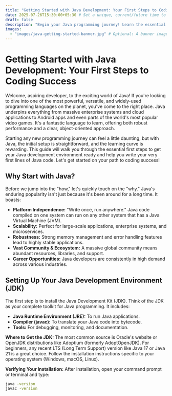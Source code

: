 ```yaml
---
title: "Getting Started with Java Development: Your First Steps to Coding Success"
date: 2025-07-26T15:30:00+05:30 # Set a unique, current/future time to ensure it appears newest
draft: false
description: "Begin your Java programming journey! Learn the essential first steps to setting up your environment and writing your first Java code."
images:
  - "images/java-getting-started-banner.jpg" # Optional: A banner image for the article
---
```


# Getting Started with Java Development: Your First Steps to Coding Success

Welcome, aspiring developer, to the exciting world of Java! If you're looking to dive into one of the most powerful, versatile, and widely-used programming languages on the planet, you've come to the right place. Java underpins everything from massive enterprise systems and cloud applications to Android apps and even parts of the world's most popular video games. It's a fantastic language to learn, offering both robust performance and a clear, object-oriented approach.

Starting any new programming journey can feel a little daunting, but with Java, the initial setup is straightforward, and the learning curve is rewarding. This guide will walk you through the essential first steps to get your Java development environment ready and help you write your very first lines of Java code. Let's get started on your path to coding success!
## Why Start with Java?

Before we jump into the "how," let's quickly touch on the "why." Java's enduring popularity isn't just because it's been around for a long time. It boasts:

* **Platform Independence:** "Write once, run anywhere." Java code compiled on one system can run on any other system that has a Java Virtual Machine (JVM).
* **Scalability:** Perfect for large-scale applications, enterprise systems, and microservices.
* **Robustness:** Strong memory management and error handling features lead to highly stable applications.
* **Vast Community & Ecosystem:** A massive global community means abundant resources, libraries, and support.
* **Career Opportunities:** Java developers are consistently in high demand across various industries.

## Setting Up Your Java Development Environment (JDK)

The first step is to install the Java Development Kit (JDK). Think of the JDK as your complete toolkit for Java programming. It includes:

* **Java Runtime Environment (JRE):** To run Java applications.
* **Compiler (javac):** To translate your Java code into bytecode.
* **Tools:** For debugging, monitoring, and documentation.

**Where to Get the JDK:**
The most common source is Oracle's website or OpenJDK distributions like Adoptium (formerly AdoptOpenJDK). For beginners, any recent LTS (Long Term Support) version like Java 17 or Java 21 is a great choice. Follow the installation instructions specific to your operating system (Windows, macOS, Linux).

**Verifying Your Installation:**
After installation, open your command prompt or terminal and type:
```bash
java -version
javac -version
